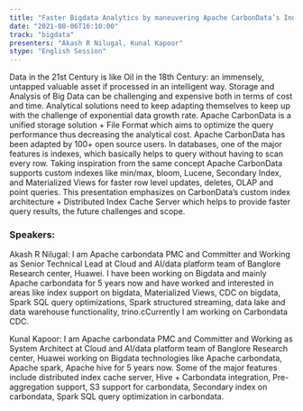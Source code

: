 ```yaml
---
title: "Faster Bigdata Analytics by maneuvering Apache CarbonData’s Indexes"
date: "2021-08-06T16:10:00" 
track: "bigdata"
presenters: "Akash R Nilugal, Kunal Kapoor"
stype: "English Session"
---
```

Data in the 21st Century is like Oil in the 18th Century: an immensely, untapped valuable asset if processed in an intelligent way. Storage and Analysis of Big Data can be challenging and expensive both in terms of cost and time. Analytical solutions need to keep adapting themselves to keep up with the challenge of exponential data growth rate.
 Apache CarbonData is a unified storage solution + File Format which aims to optimize the query performance thus decreasing the analytical cost. Apache CarbonData has been adapted by 100+ open source users. In databases, one of the major features is indexes, which basically helps to query without having to scan every row. Taking inspiration from the same concept Apache CarbonData supports custom indexes like min/max, bloom, Lucene, Secondary Index, and Materialized Views for faster row level updates, deletes, OLAP and point queries.
 This presentation emphasizes on CarbonData’s custom index architecture + Distributed Index Cache Server which helps to provide faster query results, the future challenges and scope.
 ### Speakers: 
 Akash R Nilugal: I am Apache carbondata PMC and Committer and Working as Senior Technical Lead at Cloud and AI/data platform team of Banglore Research center, Huawei. I have been working on Bigdata and mainly Apache carbondata for 5 years now and have worked and interested in areas like index support on bigdata, Materialized Views, CDC on bigdata, Spark SQL query optimizations, Spark structured streaming, data lake and data warehouse functionality, trino.cCurrently I am working on Carbondata CDC.

Kunal Kapoor: I am Apache carbondata PMC and Committer and Working as System Architect at Cloud and AI/data platform team of Banglore Research center, Huawei working on Bigdata technologies like Apache carbondata, Apache spark, Apache hive  for 5 years now. Some of the major features include distributed index cache server, Hive + Carbondata integration, Pre-aggregation support, S3 support for carbondata, Secondary index on carbondata, Spark SQL query optimization in carbondata.